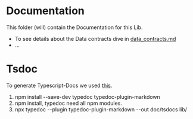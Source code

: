 # Documentation
This folder (will) contain the Documentation for this Lib.
- To see details about the Data contracts dive in [data_contracts.md](data_contracts.md)
- ...

# Tsdoc
To generate Typescript-Docs we used [this](https://www.npmjs.com/package/typedoc-plugin-markdown).

1. npm install --save-dev typedoc typedoc-plugin-markdown
2. npm install, typedoc need all npm modules.
3. npx typedoc --plugin typedoc-plugin-markdown --out doc/tsdocs lib/
